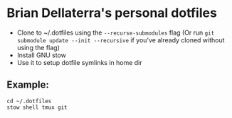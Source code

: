 Brian Dellaterra's personal dotfiles
====================================

- Clone to ~/.dotfiles using the `--recurse-submodules` flag
  (Or run `git submodule update --init --recursive` if you've already cloned without using the flag)
- Install GNU stow
- Use it to setup dotfile symlinks in home dir

Example:
--------
```
cd ~/.dotfiles
stow shell tmux git
```

